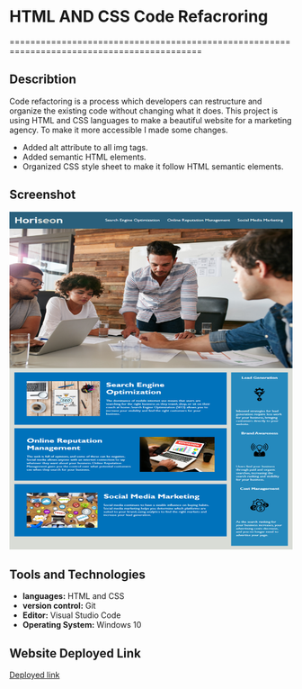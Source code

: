 # HTML AND CSS Code Refacroring
===========================================================================================
 
## Describtion

 Code refactoring is a process which developers can restructure and organize the existing code without changing what it does. This project is using HTML and CSS languages to make a beautiful website for a marketing agency. To make it more accessible I made some changes.

 - Added alt attribute to all img tags.
 - Added semantic HTML elements.
 - Organized CSS style sheet to make it follow  HTML semantic elements.
## Screenshot
 <img src="assets\screenshot.png" width="600" height="600">

## Tools and Technologies
 - **languages:** HTML and CSS
 - **version control:** Git
 - **Editor:** Visual Studio Code
 - **Operating System:** Windows 10

## Website Deployed Link
 [Deployed link](https://shakofa.github.io/First-HTML-CSS-Refactoring/)
